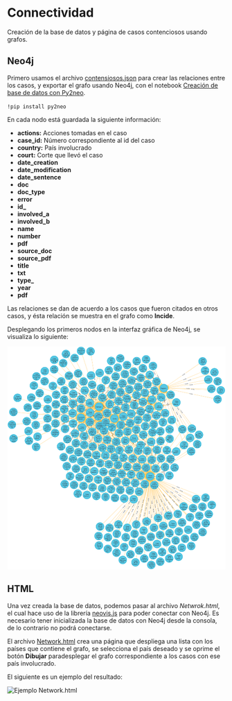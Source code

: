 # Connectividad
Creación de la base de datos y página de casos contenciosos usando grafos.

## Neo4j
Primero usamos el archivo [contensiosos.json](https://github.com/CharlesAG/Connectividad/blob/main/contensiosos.json) para crear las relaciones entre los casos, y exportar el grafo usando Neo4j, con el notebook [Creación de base de datos con Py2neo](https://github.com/CharlesAG/Connectividad/blob/main/Creaci%C3%B3n%20de%20base%20de%20datos%20con%20Py2neo%20(Neo4j%20for%20Python).ipynb).

`!pip install py2neo`

En cada nodo está guardada la siguiente información:
* **actions:** Acciones tomadas en el caso
* **case_id:** Número correspondiente al id del caso
* **country:** País involucrado 
* **court:** Corte que llevó el caso
* **date_creation**
* **date_modification**
* **date_sentence**
* **doc**
* **doc_type**
* **error**
* **id_**
* **involved_a**
* **involved_b**
* **name**
* **number**
* **pdf**
* **source_doc**
* **source_pdf**
* **title**
* **txt**
* **type_**
* **year**
* **pdf**

Las relaciones se dan de acuerdo a los casos que fueron citados en otros casos, y ésta relación se muestra en el grafo como **Incide**.

Desplegando los primeros nodos en la interfaz gráfica de Neo4j, se visualiza lo siguiente:

![Image of graph database](https://github.com/CharlesAG/Connectividad/blob/main/images/graph1.png)

## HTML

Una vez creada la base de datos, podemos pasar al archivo *Netwrok.html*, el cual hace uso de la librería [neovis.js](https://github.com/neo4j-contrib/neovis.js/) para poder conectar con Neo4j.
Es necesario tener inicializada la base de datos con Neo4j desde la consola, de lo contrario no podrá conectarse.

El archivo [Network.html](https://github.com/CharlesAG/Connectividad/blob/main/Network.html) crea una página que despliega una lista con los países que contiene el grafo, se selecciona el país deseado y se oprime el botón **Dibujar** paradesplegar el grafo correspondiente a los casos con ese país involucrado.

El siguiente es un ejemplo del resultado:

![Ejemplo Network.html](https://github.com/CharlesAG/Connectividad/blob/main/images/Ejemplo%20Per%C3%BA.png)

